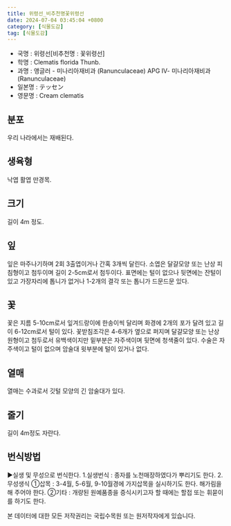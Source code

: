 ```yaml
---
title: 위령선_비추천명꽃위령선
date: 2024-07-04 03:45:04 +0800
category: [식물도감]
tag: [식물도감]
---
```




- 국명 : 위령선[비추천명 : 꽃위령선]
- 학명 : Clematis florida Thunb.
- 과명 : 앵글러 - 미나리아재비과 (Ranunculaceae) APG Ⅳ- 미나리아재비과 (Ranunculaceae)
- 일본명 : テッセン
- 영문명 : Cream clematis


## 분포
우리 나라에서는 재배된다.
## 생육형
낙엽 활엽 만경목.
## 크기
길이 4m 정도.
## 잎
잎은 마주나기하며 2회 3출엽이거나 간혹 3개씩 달린다. 소엽은 달걀모양 또는 난상 피침형이고 첨두이며 길이 2-5cm로서 첨두이다. 표면에는 털이 없으나 뒷면에는 잔털이 있고 가장자리에 톱니가 없거나 1-2개의 결각 또는 톱니가 드문드문 있다.
## 꽃
꽃은 지름 5-10cm로서 잎겨드랑이에 한송이씩 달리며 화경에 2개의 포가 달려 있고 길이 6-12cm로서 털이 있다. 꽃받침조각은 4-6개가 옆으로 퍼지며 달걀모양 또는 난상 원형이고 첨두로서 유백색이지만 밑부분은 자주색이며 뒷면에 청색줄이 있다. 수술은 자주색이고 털이 없으며 암술대 윗부분에 털이 있거나 없다.
## 열매
열매는 수과로서 깃털 모양의 긴 암술대가 있다.
## 줄기
길이 4m정도 자란다.
## 번식방법
▶실생 및 무성으로 번식한다. 1.실생번식 : 종자를 노천매장하였다가 뿌리기도 한다. 2.무성생식 ①삽목 : 3-4월, 5-6월, 9-10월경에 가지삽목을 실시하기도 한다. 해가림을 해 주어야 한다. ②기타 : 개량된 원예품종을 증식시키고자 할 때에는 할접 또는 휘묻이를 하기도 한다.






본 데이터에 대한 모든 저작권리는 국립수목원 또는 원저작자에게 있습니다.
